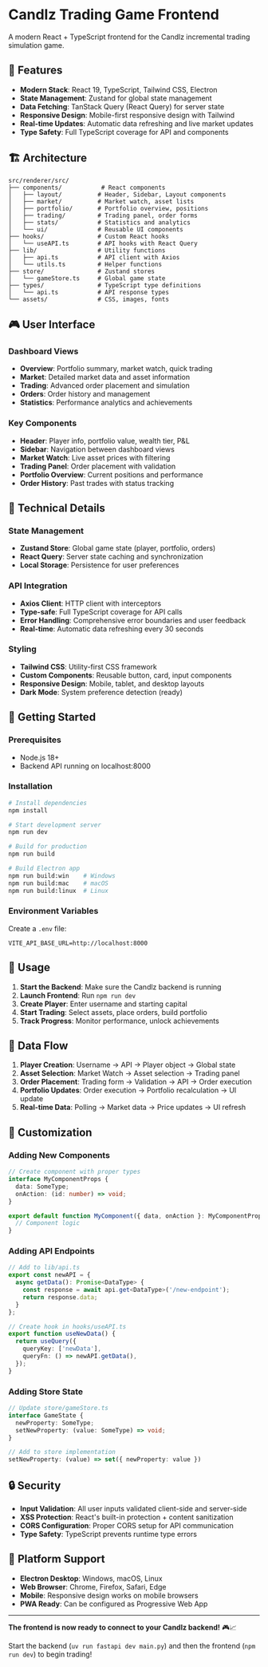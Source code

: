 # Candlz Trading Game Frontend

A modern React + TypeScript frontend for the Candlz incremental trading simulation game.

## 🚀 Features

- **Modern Stack**: React 19, TypeScript, Tailwind CSS, Electron
- **State Management**: Zustand for global state management
- **Data Fetching**: TanStack Query (React Query) for server state
- **Responsive Design**: Mobile-first responsive design with Tailwind
- **Real-time Updates**: Automatic data refreshing and live market updates
- **Type Safety**: Full TypeScript coverage for API and components

## 🏗️ Architecture

```
src/renderer/src/
├── components/           # React components
│   ├── layout/          # Header, Sidebar, Layout components
│   ├── market/          # Market watch, asset lists
│   ├── portfolio/       # Portfolio overview, positions
│   ├── trading/         # Trading panel, order forms
│   ├── stats/           # Statistics and analytics
│   └── ui/              # Reusable UI components
├── hooks/               # Custom React hooks
│   └── useAPI.ts        # API hooks with React Query
├── lib/                 # Utility functions
│   ├── api.ts           # API client with Axios
│   └── utils.ts         # Helper functions
├── store/               # Zustand stores
│   └── gameStore.ts     # Global game state
├── types/               # TypeScript type definitions
│   └── api.ts           # API response types
└── assets/              # CSS, images, fonts
```

## 🎮 User Interface

### Dashboard Views
- **Overview**: Portfolio summary, market watch, quick trading
- **Market**: Detailed market data and asset information
- **Trading**: Advanced order placement and simulation
- **Orders**: Order history and management
- **Statistics**: Performance analytics and achievements

### Key Components
- **Header**: Player info, portfolio value, wealth tier, P&L
- **Sidebar**: Navigation between dashboard views
- **Market Watch**: Live asset prices with filtering
- **Trading Panel**: Order placement with validation
- **Portfolio Overview**: Current positions and performance
- **Order History**: Past trades with status tracking

## 🔧 Technical Details

### State Management
- **Zustand Store**: Global game state (player, portfolio, orders)
- **React Query**: Server state caching and synchronization
- **Local Storage**: Persistence for user preferences

### API Integration
- **Axios Client**: HTTP client with interceptors
- **Type-safe**: Full TypeScript coverage for API calls
- **Error Handling**: Comprehensive error boundaries and user feedback
- **Real-time**: Automatic data refreshing every 30 seconds

### Styling
- **Tailwind CSS**: Utility-first CSS framework
- **Custom Components**: Reusable button, card, input components
- **Responsive Design**: Mobile, tablet, and desktop layouts
- **Dark Mode**: System preference detection (ready)

## 🚀 Getting Started

### Prerequisites
- Node.js 18+ 
- Backend API running on localhost:8000

### Installation
```bash
# Install dependencies
npm install

# Start development server
npm run dev

# Build for production
npm run build

# Build Electron app
npm run build:win    # Windows
npm run build:mac    # macOS  
npm run build:linux  # Linux
```

### Environment Variables
Create a `.env` file:
```
VITE_API_BASE_URL=http://localhost:8000
```

## 🎯 Usage

1. **Start the Backend**: Make sure the Candlz backend is running
2. **Launch Frontend**: Run `npm run dev` 
3. **Create Player**: Enter username and starting capital
4. **Start Trading**: Select assets, place orders, build portfolio
5. **Track Progress**: Monitor performance, unlock achievements

## 🔄 Data Flow

1. **Player Creation**: Username → API → Player object → Global state
2. **Asset Selection**: Market Watch → Asset selection → Trading panel
3. **Order Placement**: Trading form → Validation → API → Order execution
4. **Portfolio Updates**: Order execution → Portfolio recalculation → UI update
5. **Real-time Data**: Polling → Market data → Price updates → UI refresh

## 🎨 Customization

### Adding New Components
```typescript
// Create component with proper types
interface MyComponentProps {
  data: SomeType;
  onAction: (id: number) => void;
}

export default function MyComponent({ data, onAction }: MyComponentProps) {
  // Component logic
}
```

### Adding API Endpoints
```typescript
// Add to lib/api.ts
export const newAPI = {
  async getData(): Promise<DataType> {
    const response = await api.get<DataType>('/new-endpoint');
    return response.data;
  }
};

// Create hook in hooks/useAPI.ts
export function useNewData() {
  return useQuery({
    queryKey: ['newData'],
    queryFn: () => newAPI.getData(),
  });
}
```

### Adding Store State
```typescript
// Update store/gameStore.ts
interface GameState {
  newProperty: SomeType;
  setNewProperty: (value: SomeType) => void;
}

// Add to store implementation
setNewProperty: (value) => set({ newProperty: value })
```

## 🔒 Security

- **Input Validation**: All user inputs validated client-side and server-side
- **XSS Protection**: React's built-in protection + content sanitization  
- **CORS Configuration**: Proper CORS setup for API communication
- **Type Safety**: TypeScript prevents runtime type errors

## 📱 Platform Support

- **Electron Desktop**: Windows, macOS, Linux
- **Web Browser**: Chrome, Firefox, Safari, Edge
- **Mobile**: Responsive design works on mobile browsers
- **PWA Ready**: Can be configured as Progressive Web App

---

**The frontend is now ready to connect to your Candlz backend!** 🎮📈

Start the backend (`uv run fastapi dev main.py`) and then the frontend (`npm run dev`) to begin trading!